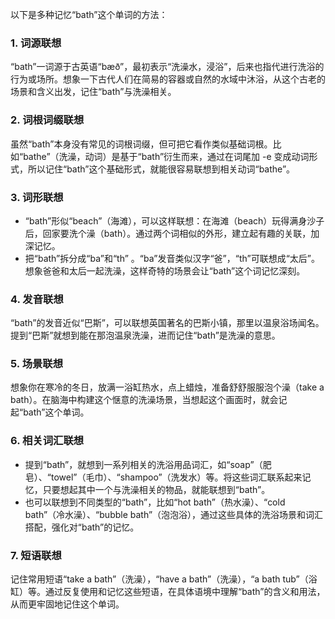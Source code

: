以下是多种记忆“bath”这个单词的方法：

### 1. 词源联想
“bath”一词源于古英语“bæð”，最初表示“洗澡水，浸浴”，后来也指代进行洗浴的行为或场所。想象一下古代人们在简易的容器或自然的水域中沐浴，从这个古老的场景和含义出发，记住“bath”与洗澡相关。

### 2. 词根词缀联想
虽然“bath”本身没有常见的词根词缀，但可把它看作类似基础词根。比如“bathe”（洗澡，动词）是基于“bath”衍生而来，通过在词尾加 -e 变成动词形式，所以记住“bath”这个基础形式，就能很容易联想到相关动词“bathe”。

### 3. 词形联想
 - “bath”形似“beach”（海滩），可以这样联想：在海滩（beach）玩得满身沙子后，回家要洗个澡（bath）。通过两个词相似的外形，建立起有趣的关联，加深记忆。
 - 把“bath”拆分成“ba”和“th” 。“ba”发音类似汉字“爸”，“th”可联想成“太后”。想象爸爸和太后一起洗澡，这样奇特的场景会让“bath”这个词记忆深刻。

### 4. 发音联想
“bath”的发音近似“巴斯”，可以联想英国著名的巴斯小镇，那里以温泉浴场闻名。提到“巴斯”就想到能在那泡温泉洗澡，进而记住“bath”是洗澡的意思。

### 5. 场景联想
想象你在寒冷的冬日，放满一浴缸热水，点上蜡烛，准备舒舒服服泡个澡（take a bath）。在脑海中构建这个惬意的洗澡场景，当想起这个画面时，就会记起“bath”这个单词。

### 6. 相关词汇联想
 - 提到“bath”，就想到一系列相关的洗浴用品词汇，如“soap”（肥皂）、“towel”（毛巾）、“shampoo”（洗发水）等。将这些词汇联系起来记忆，只要想起其中一个与洗澡相关的物品，就能联想到“bath”。
 - 也可以联想到不同类型的“bath”，比如“hot bath”（热水澡）、“cold bath”（冷水澡）、“bubble bath”（泡泡浴），通过这些具体的洗浴场景和词汇搭配，强化对“bath”的记忆。

### 7. 短语联想
记住常用短语“take a bath”（洗澡），“have a bath”（洗澡），“a bath tub”（浴缸）等。通过反复使用和记忆这些短语，在具体语境中理解“bath”的含义和用法，从而更牢固地记住这个单词。 